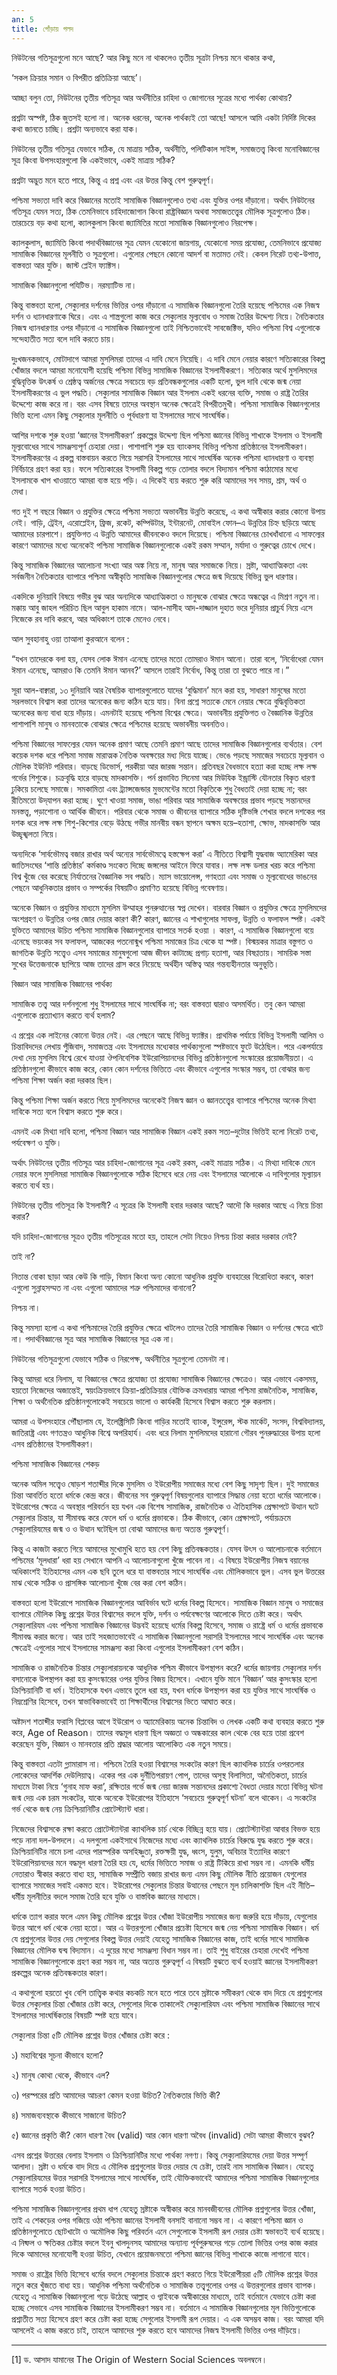 ```yaml
---
an: 5
title: গোঁড়ায় গলদ
---
```


নিউটনের গতিসূত্রগুলো মনে আছে? আর কিছু মনে না থাকলেও তৃতীয় সূত্রটা নিশ্চয় মনে থাকার কথা,

‘সকল ক্রিয়ার সমান ও বিপরীত প্রতিক্রিয়া আছে’।

আচ্ছা বলুন তো, নিউটনের তৃতীয় গতিসূত্র আর অর্থনীতির চাহিদা ও জোগানের সূত্রের মধ্যে পার্থক্য কোথায়?

প্রশ্নটা অস্পষ্ট, ঠিক জুতসই হলো না। অনেক ধরনের, অনেক পার্থক্যই তো আছে! আসলে আমি একটা নির্দিষ্ট দিকের কথা জানতে চাচ্ছি। প্রশ্নটা অন্যভাবে করা যাক।

নিউটনের তৃতীয় গতিসূত্র যেভাবে সঠিক, যে মাত্রায় সঠিক, অর্থনীতি, পলিটিকাল সাইন্স, সমাজতত্ত্ব কিংবা মনোবিজ্ঞানের সূত্র কিংবা উপসংহারগুলো কি একইভাবে, একই মাত্রায় সঠিক?

প্রশ্নটা অদ্ভুত মনে হতে পারে, কিন্তু এ প্রশ্ন এবং এর উত্তর কিন্তু বেশ গুরুত্বপূর্ণ। 

পশ্চিমা সভ্যতা দাবি করে বিজ্ঞানের মতোই সামাজিক বিজ্ঞানগুলোও তথ্য এবং যুক্তির ওপর দাঁড়ানো। অর্থাৎ নিউটনের গতিসূত্র যেমন সত্য, ঠিক তেমনিভাবে চাহিদাজোগান কিংবা রাষ্ট্রবিজ্ঞান অথবা সমাজতত্ত্বের মৌলিক সূত্রগুলোও ঠিক। তারচেয়ে বড় কথা হলো, ক্যালকুলাস কিংবা জ্যামিতির মতো সামাজিক বিজ্ঞানগুলোও নিরপেক্ষ।

ক্যালকুলাস, জ্যামিতি কিংবা পদার্থবিজ্ঞানের সূত্র যেমন যেকোনো জায়গায়, যেকোনো সময় প্রযোজ্য, তেমনিভাবে প্রযোজ্য সামাজিক বিজ্ঞানের মূলনীতি ও সূত্রগুলো। এগুলোর পেছনে কোনো আদর্শ বা মতামত নেই। কেবল নিরেট তথ্য-উপাত্ত, বাস্তবতা আর যুক্তি। জাস্ট প্লেইন ফ্যাক্টস।

সামাজিক বিজ্ঞানগুলো পযিটিভ। নরম্যাটিভ না।

কিন্তু বাস্তবতা হলো, সেক্যুলার দর্শনের ভিত্তির ওপর দাঁড়ানো এ সামাজিক বিজ্ঞানগুলো তৈরি হয়েছে পশ্চিমের এক নিজস্ব দর্শন ও ধ্যানধারণাকে ঘিরে। এবং এ শাস্ত্রগুলো কাজ করে সেক্যুলার মূল্যবোধ ও সমাজ তৈরির উদ্দেশ্য নিয়ে। নৈতিকতার নিজস্ব ধ্যানধারণার ওপর দাঁড়ানো এ সামাজিক বিজ্ঞানগুলো তাই নিশ্চিতভাবেই সাবজেক্টিভ, যদিও পশ্চিমা বিশ্ব এগুলোকে সন্দেহাতীত সত্য বলে দাবি করতে চায়।

দুঃখজনকভাবে, মোটাদাগে আমরা মুসলিমরা তাদের এ দাবি মেনে নিয়েছি। এ দাবি মেনে নেয়ার কারণে সত্যিকারের বিকল্প খোঁজার বদলে আমরা মনোযোগী হয়েছি পশ্চিমা বিভিন্ন সামাজিক বিজ্ঞানের ইসলামীকরণে। সত্যিকার অর্থে মুসলিমদের বুদ্ধিবৃত্তিক উৎকর্ষ ও শ্রেষ্ঠত্ব অর্জনের ক্ষেত্রে সবচেয়ে বড় প্রতিবন্ধকগুলোর একটি হলো, ভুল দাবি থেকে জন্ম নেয়া ইসলামীকরণের এ ভুল পদ্ধতি। সেক্যুলার সামাজিক বিজ্ঞান আর ইসলাম একই ধরনের ব্যক্তি, সমাজ ও রাষ্ট্র তৈরির উদ্দেশ্যে কাজ করে না। বরং এসব বিষয়ে তাদের অবস্থান অনেক ক্ষেত্রেই বিপরীতমুখী। পশ্চিমা সামাজিক বিজ্ঞানগুলোর ভিত্তি হলো এমন কিছু সেক্যুলার মূলনীতি ও পূর্বধারণা যা ইসলামের সাথে সাংঘর্ষিক।

আশির দশকে শুরু হওয়া ‘জ্ঞানের ইসলামীকরণ’ প্রকল্পের উদ্দেশ্য ছিল পশ্চিমা জ্ঞানের বিভিন্ন শাখাকে ইসলাম ও ইসলামী মূল্যবোধের সাথে সামঞ্জস্যপূর্ণ চেহারা দেয়া। পাশাপাশি শুরু হয় ব্যাংকসহ বিভিন্ন পশ্চিমা প্রতিষ্ঠানের ইসলামীকরণ। ইসলামীকরণের এ প্রকল্প বাস্তবায়ন করতে গিয়ে সরাসরি ইসলামের সাথে সাংঘর্ষিক অনেক পশ্চিমা ধ্যানধারণা ও ব্যবস্থা নির্বিচারে গ্রহণ করা হয়। ফলে সত্যিকারের ইসলামী বিকল্প গড়ে তোলার বদলে বিদ্যমান পশ্চিমা কাঠামোর মধ্যে ইসলামকে খাপ খাওয়াতে আমরা ব্যস্ত হয়ে পড়ি। এ দিকেই ব্যয় করতে শুরু করি আমাদের সব সময়, শ্রম, অর্থ ও মেধা।

গত দুই শ বছরে বিজ্ঞান ও প্রযুক্তির ক্ষেত্রে পশ্চিমা সভ্যতা অভাবনীয় উন্নতি করেছে, এ কথা অস্বীকার করার কোনো উপায় নেই। গাড়ি, ট্রেইন, এরোপ্লেইন, ফ্রিজ, রকেট, কম্পিউটার, ইন্টারনেট, মোবাইল ফোন–এ উন্নতির চিহ্ন ছড়িয়ে আছে আমাদের চারপাশে। প্রযুক্তিগত এ উন্নতি আমাদের জীবনকেও বদলে দিয়েছে। পশ্চিমা বিজ্ঞানের চোখধাঁধানো এ সাফল্যের কারণে আমাদের মধ্যে অনেকেই পশ্চিমা সামাজিক বিজ্ঞানগুলোকে একই রকম সম্মান, মর্যাদা ও গুরুত্বের চোখে দেখে।

কিন্তু সামাজিক বিজ্ঞানের আলোচনা সংখ্যা আর অঙ্ক নিয়ে না, মানুষ আর সমাজকে নিয়ে। স্রষ্টা, আধ্যাত্মিকতা এবং সর্বজনীন নৈতিকতার ব্যাপারে পশ্চিমা অস্বীকৃতি সামাজিক বিজ্ঞানগুলোর ক্ষেত্রে জন্ম দিয়েছে বিভিন্ন ভুল ধারণার।

একদিকে দুনিয়াবি বিষয়ে গভীর বুঝ আর অন্যদিকে আধ্যাত্মিকতা ও মানুষকে বোঝার ক্ষেত্রে অন্ধত্বের এ মিশ্রণ নতুন না। মক্কায় আবু জাহল পরিচিত ছিল আবুল হাকাম নামে। আল-মাসীহ আদ-দাজ্জাল দুহাত ভরে দুনিয়ার প্রাচুর্য নিয়ে এসে নিজেকে রব দাবি করবে, আর অধিকাংশ তাকে মেনেও নেবে।

আল সুবহানাহু ওয়া তাআলা কুরআনে বলেন :

“যখন তাদেরকে বলা হয়, যেসব লোক ঈমান এনেছে তাদের মতো তোমরাও ঈমান আনো। তারা বলে, ‘নির্বোধেরা যেমন ঈমান এনেছে, আমরাও কি তেমনি ঈমান আনব?’ আসলে তারাই নির্বোধ, কিন্তু তারা তা বুঝতে পারে না।”

সূরা আল-বাক্বারা, ১৩
দুনিয়াবি আর বৈষয়িক ব্যাপারগুলোতে যাদের ‘বুদ্ধিমান’ মনে করা হয়, সাধারণ মানুষের মতো সরলভাবে বিশ্বাস করা তাদের অনেকের জন্য কঠিন হয়ে যায়। বিনা প্রশ্নে সত্যকে মেনে নেয়ার ক্ষেত্রে বুদ্ধিবৃত্তিকতা অনেকের জন্য বাধা হয়ে দাঁড়ায়। এমনটাই হয়েছে পশ্চিমা বিশ্বের ক্ষেত্রে। অভাবনীয় প্রযুক্তিগত ও বৈজ্ঞানিক উন্নতির পাশাপাশি মানুষ ও মানবতাকে বোঝার ক্ষেত্রে পশ্চিমের হয়েছে অভাবনীয় অবনতিও।

পশ্চিমা বিজ্ঞানের সাফল্যের যেমন অনেক প্রমাণ আছে তেমনি প্রমাণ আছে তাদের সামাজিক বিজ্ঞানগুলোর ব্যর্থতার। বেশ কয়েক দশক ধরে পশ্চিমা সমাজ মারাত্মক নৈতিক অবক্ষয়ের মধ্য দিয়ে যাচ্ছে। ভেঙে পড়ছে সমাজের সবচেয়ে মূল্যবান ও মৌলিক ইউনিট পরিবার। বাড়ছে ডিভোর্স, পরকীয়া আর জারজ সন্তান। প্রতিবছর বৈধভাবে হত্যা করা হচ্ছে লক্ষ লক্ষ গর্ভের শিশুকে। চক্রবৃদ্ধি হারে বাড়ছে মাদকাসক্তি। পর্ন প্রভাবিত সিনেমা আর মিউযিক ইন্ড্রাস্টি যৌনতার বিকৃত ধারণা ঢুকিয়ে চলেছে সমাজে। সমকামিতা এবং ট্র্যান্সজেন্ডার মুভমেন্টের মতো বিকৃতিকে শুধু বৈধতাই দেয়া হচ্ছে না; বরং রীতিমতো উদ্‌যাপন করা হচ্ছে। ঘুণে খাওয়া সমাজ, ভাঙা পরিবার আর সামাজিক অবক্ষয়ের প্রভাব পড়ছে সন্তানদের মনস্তত্ত্ব, পড়াশোনা ও আর্থিক জীবনে। পরিবার থেকে সমাজ ও জীবনের ব্যাপারে সঠিক দৃষ্টিভঙ্গি শেখার বদলে দশকের পর দশক ধরে লক্ষ লক্ষ শিশু-কিশোর বেড়ে উঠছে গভীর মানবীয় বন্ধন স্থাপনে অক্ষম হয়ে–হতাশা, ক্ষোভ, মাদকাসক্তি আর উচ্ছৃঙ্খলতা নিয়ে।

অন্যদিকে ‘সার্বভৌমত্ব বজার রাখার অর্থ অন্যের সার্বভৌমত্বে হস্তক্ষেপ করা’ এ নীতিতে বিশ্বাসী যুদ্ধবাজ অ্যামেরিকা আর জাতিসংঘের ‘শান্তি প্রতিষ্ঠার’ কর্মকাণ্ড সংকেত দিচ্ছে জঙ্গলের আইনে ফিরে যাবার। লক্ষ লক্ষ ডলার খরচ করে পশ্চিমা বিশ্ব খুঁজে বের করেছে নির্যাতনের বৈজ্ঞানিক সব পদ্ধতি। ম্যাস ভায়োলেন্স, গণহত্যা এবং সমাজ ও মূল্যবোধের ভাঙনের পেছনে আধুনিকতার প্রভাব ও সম্পর্কের বিষয়টিও প্রমাণিত হয়েছে বিভিন্ন গবেষণায়।

অনেকে বিজ্ঞান ও প্রযুক্তির মাধ্যমে মুসলিম উম্মাহর পুনরুত্থানের স্বপ্ন দেখেন। বারবার বিজ্ঞান ও প্রযুক্তির ক্ষেত্রে মুসলিমদের অংশগ্রহণ ও উন্নতির ওপর জোর দেয়ার কারণ কী? কারণ, জ্ঞানের এ শাখাগুলোর সাফল্য, উন্নতি ও ফলাফল স্পষ্ট। একই যুক্তিতে আমাদের উচিত পশ্চিমা সামাজিক বিজ্ঞানগুলোর ব্যাপারে সতর্ক হওয়া । কারণ, এ সামাজিক বিজ্ঞানগুলো বয়ে এনেছে ভয়ংকর সব ফলাফল, আজকের পতনোন্মুখ পশ্চিমা সমাজের চিত্র থেকে যা স্পষ্ট। বিস্ময়কর মাত্রার বস্তুগত ও জাগতিক উন্নতি সত্ত্বেও এসব সমাজের মানুষগুলো আজ জীবন কাটাচ্ছে প্রগাঢ় হতাশা, আর বিষণ্ণতায়। সাময়িক সস্তা সুখের উত্তেজনাকে ছাপিয়ে আজ তাদের গ্রাস করে নিয়েছে অর্থহীন অস্তিত্ব আর গন্তব্যহীনতার অনুভূতি।

বিজ্ঞান আর সামাজিক বিজ্ঞানের পার্থক্য

সামাজিক তত্ত্ব আর দর্শনগুলো শুধু ইসলামের সাথে সাংঘর্ষিক না; বরং বাস্তবতা দ্বারাও অসমর্থিত। তবু কেন আমরা এগুলোকে প্রত্যাখ্যান করতে ব্যর্থ হলাম?

এ প্রশ্নের এক লাইনের কোনো উত্তর নেই। এর পেছনে আছে বিভিন্ন ফ্যাক্টর। প্রাথমিক পর্যায়ে বিভিন্ন ইসলামী আলিম ও চিন্তাবিদদের লেখায় পুঁজিবাদ, সমাজতন্ত্র এবং ইসলামের মধ্যেকার পার্থক্যগুলো স্পষ্টভাবে ফুটে উঠেছিল। পরে একপর্যায়ে দেখা দেয় মুসলিম বিশ্বে রেখে যাওয়া ঔপনিবেশিক ইউরোপিয়ানদের বিভিন্ন প্রতিষ্ঠানগুলো সংস্কারের প্রয়োজনীয়তা। এ প্রতিষ্ঠানগুলো কীভাবে কাজ করে, কোন কোন দর্শনের ভিত্তিতে এবং কীভাবে এগুলোর সংস্কার সম্ভব, তা বোঝার জন্য পশ্চিমা শিক্ষা অর্জন করা দরকার ছিল।

কিন্তু পশ্চিমা শিক্ষা অর্জন করতে গিয়ে মুসলিমদের অনেকেই নিজস্ব জ্ঞান ও জ্ঞানতত্ত্বের ব্যাপারে পশ্চিমের অনেক মিথ্যা দাবিকে সত্য বলে বিশ্বাস করতে শুরু করে।

এমনই এক মিথ্যা দাবি হলো, পশ্চিমা বিজ্ঞান আর সামাজিক বিজ্ঞান একই রকম সত্য–দুটোর ভিত্তিই হলো নিরেট তথ্য, পর্যবেক্ষণ ও যুক্তি।

অর্থাৎ নিউটনের তৃতীয় গতিসূত্র আর চাহিদা-জোগানের সূত্র একই রকম, একই মাত্রায় সঠিক। এ মিথ্যা দাবিকে মেনে নেয়ার ফলে মুসলিমরা সামাজিক বিজ্ঞানগুলোকে সঠিক হিসেবে ধরে নেয় এবং ইসলামের আলোকে এ দাবিগুলোর মূল্যায়ন করতে ব্যর্থ হয়।

নিউটনের তৃতীয় গতিসূত্র কি ইসলামী? এ সূত্রের কি ইসলামী হবার দরকার আছে? আদৌ কি দরকার আছে এ নিয়ে চিন্তা করার?

যদি চাহিদা-জোগানের সূত্রও তৃতীয় গতিসূত্রের মতো হয়, তাহলে সেটা নিয়েও নিশ্চয় চিন্তা করার দরকার নেই?

তাই না?

নিতান্ত বোকা ছাড়া আর কেউ কি গাড়ি, বিমান কিংবা অন্য কোনো আধুনিক প্রযুক্তি ব্যবহারের বিরোধিতা করবে, কারণ এগুলো সুন্নাহসম্মত না এবং এগুলো আমাদের শত্রু পশ্চিমাদের বানানো?

নিশ্চয় না।

কিন্তু সমস্যা হলো এ কথা পশ্চিমাদের তৈরি প্রযুক্তির ক্ষেত্রে খাটলেও তাদের তৈরি সামাজিক বিজ্ঞান ও দর্শনের ক্ষেত্রে খাটে না। পদার্থবিজ্ঞানের সূত্র আর সামাজিক বিজ্ঞানের সূত্র এক না।

নিউটনের গতিসূত্রগুলো যেভাবে সঠিক ও নিরপেক্ষ, অর্থনীতির সূত্রগুলো তেমনটা না।

কিন্তু আমরা ধরে নিলাম, যা বিজ্ঞানের ক্ষেত্রে প্রযোজ্য তা প্রযোজ্য সামাজিক বিজ্ঞানের ক্ষেত্রেও। আর এভাবে একসময়, হয়তো নিজেদের অজান্তেই, স্বয়ংক্রিয়ভাবে ক্রিয়া-প্রতিক্রিয়ার যৌক্তিক ক্রমধারায় আমরা পশ্চিমা রাজনৈতিক, সামাজিক, শিক্ষা ও অর্থনৈতিক প্রতিষ্ঠানগুলোকেই সবচেয়ে ভালো ও কার্যকরী হিসেবে বিশ্বাস করতে শুরু করলাম।

আমরা এ উপসংহারে পৌঁছালাম যে, ইলেক্ট্রিসিটি কিংবা গাড়ির মতোই ব্যাংক, ইন্সুরেন্স, স্টক মার্কেট, সংসদ, বিশ্ববিদ্যালয়, জাতিরাষ্ট্র এবং গণতন্ত্রও আধুনিক বিশ্বে অপরিহার্য। এবং ধরে নিলাম মুসলিমদের হারানো গৌরব পুনরুদ্ধারের উপায় হলো এসব প্রতিষ্ঠানের ইসলামীকরণ।

পশ্চিমা সামাজিক বিজ্ঞানের শেকড়

অনেক অমিল সত্ত্বেও ষোড়শ শতাব্দীর দিকে মুসলিম ও ইউরোপীয় সমাজের মধ্যে বেশ কিছু সাদৃশ্য ছিল। দুই সমাজের চিন্তা আবর্তিত হতো ধর্মকে কেন্দ্র করে। জীবনের সব গুরুত্বপূর্ণ বিষয়গুলোর ব্যাপারে সিদ্ধান্ত নেয়া হতো ধর্মের আলোকে। ইউরোপের ক্ষেত্রে এ অবস্থার পরিবর্তন হয় যখন এক বিশেষ সামাজিক, রাজনৈতিক ও ঐতিহাসিক প্রেক্ষাপটে উত্থান ঘটে সেক্যুলার চিন্তার, যা সীমাবদ্ধ করে ফেলে ধর্ম ও ধর্মের প্রভাবকে। ঠিক কীভাবে, কোন প্রেক্ষাপটে, পর্যায়ক্রমে সেক্যুলারিযমের জন্ম ও ও উত্থান ঘটেছিল তা বোঝা আমাদের জন্য অত্যন্ত গুরুত্বপূর্ণ।

কিন্তু এ কাজটা করতে গিয়ে আমাদের মুখোমুখি হতে হয় বেশ কিছু প্রতিবন্ধকতার। যেসব উৎস ও আলোচনাকে বর্তমানে পশ্চিমের ‘মূলধারা’ ধরা হয় সেখানে আপনি এ আলোচনাগুলো খুঁজে পাবেন না। এ বিষয়ে ইউরোপীয় নিজস্ব বয়ানের অধিকাংশই ইতিহাসের এমন এক ছবি তুলে ধরে যা বাস্তবতার সাথে সাংঘর্ষিক এবং মৌলিকভাবে ভুল। এসব ভুল উত্তরের মাঝ থেকে সঠিক ও প্রাসঙ্গিক আলোচনা খুঁজে বের করা বেশ কঠিন।

বাস্তবতা হলো ইউরোপে সামাজিক বিজ্ঞানগুলোর আবির্ভাব ঘটে ধর্মের বিকল্প হিসেবে। সামাজিক বিজ্ঞান মানুষ ও সমাজের ব্যাপারে মৌলিক কিছু প্রশ্নের উত্তর বিশ্বাসের বদলে যুক্তি, দর্শন ও পর্যবেক্ষণের আলোকে দিতে চেষ্টা করে। অর্থাৎ সেক্যুলারিযম এবং পশ্চিমা সামাজিক বিজ্ঞানের উদ্ভবই হয়েছে ধর্মের বিকল্প হিসেবে, সমাজ ও রাষ্ট্রে ধর্ম ও ধর্মের প্রভাবকে সীমাবদ্ধ করার জন্যে। আর তাই সহজাতভাবেই এ সামাজিক বিজ্ঞানগুলো সরাসরি ইসলামের সাথে সাংঘর্ষিক এবং অনেক ক্ষেত্রেই এগুলোর সাথে ইসলামের সামঞ্জস্য করা কিংবা এগুলোর ইসলামীকরণ বেশ কঠিন।

সামাজিক ও রাজনৈতিক চিন্তার সেক্যুলারায়নকে আধুনিক পশ্চিম কীভাবে উপস্থাপন করে? ধর্মের জায়গায় সেক্যুলার দর্শন বসানোকে উপস্থাপন করা হয় কুসংস্কারের ওপর যুক্তির বিজয় হিসেবে। এখানে যুক্তি মানে ‘বিজ্ঞান’ আর কুসংস্কার হলো ক্রিশ্চিয়ানিটি বা ধর্ম। ইতিহাসকে যখন এভাবে তুলে ধরা হয়, যখন ধর্মকে উপস্থাপন করা হয় যুক্তির সাথে সাংঘর্ষিক ও নিম্নশ্রেণির হিসেবে, তখন স্বাভাবিকভাবেই তা শিক্ষার্থীদের বিশ্বাসের ভিতে আঘাত করে।

অষ্টাদশ শতাব্দীর ফরাসি বিপ্লবের আগে ইউরোপ ও অ্যামেরিকায় অনেক চিন্তাবিদ ও লেখক একটি কথা ব্যবহার করতে শুরু করে, Age of Reason। তাদের বদ্ধমূল ধারণা ছিল অজ্ঞতা ও অন্ধকারের কাল থেকে বের হয়ে তারা প্রবেশ করেছেন যুক্তি, বিজ্ঞান ও মানবতার প্রতি শ্রদ্ধার আলোয় আলোকিত এক নতুন সময়ে।

কিন্তু বাস্তবতা এতটা গ্ল্যামারাস না। পশ্চিমে তৈরি হওয়া বিশ্বাসের সংকটের কারণ ছিল ক্যাথলিক চার্চের ওপরতলার লোকেদের আদর্শিক দেউলিয়াত্ব। একের পর এক দুর্নীতিপরায়ণ পোপ, তাদের অসুস্থ বিলাসিতা, অনৈতিকতা, চার্চের মাধ্যমে টাকা নিয়ে ‘গুনাহ মাফ করা’, রক্ষিতার গর্ভে জন্ম নেয়া জারজ সন্তানদের প্রকাশ্যে বৈধতা দেয়ার মতো বিভিন্ন ঘটনা জন্ম দেয় এক চরম সংকটের, যাকে অনেকে ইউরোপের ইতিহাসে ‘সবচেয়ে গুরুত্বপূর্ণ ঘটনা’ বলে থাকেন। এ সংকটের গর্ভ থেকে জন্ম নেয় ক্রিশ্চিয়ানিটির প্রোটেস্ট্যান্ট ধারা।

নিজেদের বিশ্বাসকে রক্ষা করতে প্রোটেস্ট্যান্টরা ক্যাথলিক চার্চ থেকে বিচ্ছিন্ন হয়ে যায়। প্রোটেস্ট্যান্টরা আবার বিভক্ত হয়ে পড়ে নানা দল-উপদলে। এ দলগুলো একইসাথে নিজেদের মধ্যে এবং ক্যাথলিক চার্চের বিরুদ্ধে যুদ্ধ করতে শুরু করে। ক্রিশ্চিয়ানিটির নামে চলা এদের পারস্পরিক অসহিষ্ণুতা, রক্তক্ষয়ী যুদ্ধ, ধ্বংস, যুলুম, অবিচার ইত্যাদির কারণে ইউরোপিয়ানদের মনে বদ্ধমূল ধারণা তৈরি হয় যে, ধর্মের ভিত্তিতে সমাজ ও রাষ্ট্র টিকিয়ে রাখা সম্ভব না। এমনকি ধর্মীয় নেতারাও স্বীকার করতে বাধ্য হয়, সামাজিক সম্প্রীতি বজায় রাখার জন্য এমন কিছু মৌলিক নীতি প্রয়োজন যেগুলোর ব্যাপারে সমাজের সবাই একমত হবে। ইউরোপের সেক্যুলার চিন্তার উত্থানের পেছনে মূল চালিকাশক্তি ছিল এই নীতি–ধর্মীয় মূলনীতির বদলে সমাজ তৈরি হবে যুক্তি ও বাস্তবিক জ্ঞানের মাধ্যমে।

ধর্মকে ত্যাগ করার ফলে এমন কিছু মৌলিক প্রশ্নের উত্তর খোঁজা ইউরোপীয় সমাজের জন্য জরুরি হয়ে দাঁড়ায়, যেগুলোর উত্তর আগে ধর্ম থেকে নেয়া হতো। আর এ উত্তরগুলো খোঁজার প্রচেষ্টা হিসেবে জন্ম নেয় পশ্চিমা সামাজিক বিজ্ঞান। ধর্ম যে প্রশ্নগুলোর উত্তর দেয় সেগুলোর বিকল্প উত্তর দেয়াই যেহেতু সামাজিক বিজ্ঞানের কাজ, তাই ধর্মের সাথে সামাজিক বিজ্ঞানের মৌলিক দ্বন্দ্ব বিদ্যমান। এ দুয়ের মধ্যে সামঞ্জস্য বিধান সম্ভব না। তাই শুধু বাইরের চেহারা দেখেই পশ্চিমা সামাজিক বিজ্ঞানগুলোকে গ্রহণ করা সম্ভব না, আর অত্যন্ত গুরুত্বপূর্ণ এ বিষয়টি বুঝতে ব্যর্থ হওয়াই জ্ঞানের ইসলামীকরণ প্রকল্পের অনেক প্রতিবন্ধকতার কারণ।

এ কথাগুলো হয়তো খুব বেশি তাত্ত্বিক কথার কচকচি মনে হতে পারে তবে স্রষ্টাকে সমীকরণ থেকে বাদ দিয়ে যে প্রশ্নগুলোর উত্তর সেক্যুলার চিন্তা খোঁজার চেষ্টা করে, সেগুলোর দিকে তাকালেই সেক্যুলারিযম এবং পশ্চিমা সামাজিক বিজ্ঞানের সাথে ইসলামের সাংঘর্ষিকতার বিষয়টি স্পষ্ট হয়ে যাবে।

সেক্যুলার চিন্তা ৫টি মৌলিক প্রশ্নের উত্তর খোঁজার চেষ্টা করে :

১) মহাবিশ্বের সূচনা কীভাবে হলো?

২) মানুষ কোথা থেকে, কীভাবে এল?

৩) পরস্পরের প্রতি আমাদের আচরণ কেমন হওয়া উচিত? নৈতিকতার ভিত্তি কী?

৪) সমাজব্যবস্থাকে কীভাবে সাজানো উচিত?

৫) জ্ঞানের প্রকৃতি কী? কোন ধারণা বৈধ (valid) আর কোন ধারণা অবৈধ (invalid) সেটা আমরা কীভাবে বুঝব?

এসব প্রশ্নের উত্তরের বেলায় ইসলাম ও ক্রিশ্চিয়ানিটির মধ্যে পার্থক্য নগণ্য। কিন্তু সেক্যুলারিযমের দেয়া উত্তর সম্পূর্ণ আলাদা। স্রষ্টা ও ধর্মকে বাদ দিয়ে এ মৌলিক প্রশ্নগুলোর উত্তর দেয়ার যে চেষ্টা, তারই নাম সামাজিক বিজ্ঞান। যেহেতু সেক্যুলারিযমের উত্তর সরাসরি ইসলামের সাথে সাংঘর্ষিক, তাই যৌক্তিকভাবেই আমাদের পশ্চিমা সামাজিক বিজ্ঞানগুলোর ব্যাপারে সতর্ক হওয়া উচিত।

পশ্চিমা সামাজিক বিজ্ঞানগুলোর প্রথম ধাপ যেহেতু স্রষ্টাকে অস্বীকার করে মানবজীবনের মৌলিক প্রশ্নগুলোর উত্তর খোঁজা, তাই এ শেকড়ের ওপর গজিয়ে ওঠা পশ্চিমা জ্ঞানের ইসলামী বনসাই বানানো সম্ভব না। এ কারণে পশ্চিমা জ্ঞান ও প্রতিষ্ঠানগুলোতে ছোটখাটো ও অমৌলিক কিছু পরিবর্তন এনে সেগুলোকে ইসলামী রূপ দেয়ার চেষ্টা স্বভাবতই ব্যর্থ হয়েছে। এ নিষ্ফল ও ক্ষতিকর চেষ্টার বদলে ইবনু খালদুনসহ আমাদের অন্যান্য পূর্বপুরুষদের গড়ে তোলা ভিত্তির ওপর কাজ করার দিকে আমাদের মনোযোগী হওয়া উচিত, যেখানে প্রয়োজনমতো পশ্চিমা জ্ঞানের বিভিন্ন শাখাকে কাজে লাগানো যাবে।

সমাজ ও রাষ্ট্রের ভিত্তি হিসেবে ধর্মের বদলে সেক্যুলার চিন্তাকে গ্রহণ করতে গিয়ে ইউরোপীয়রা ৫টি মৌলিক প্রশ্নের উত্তর নতুন করে খুঁজতে বাধ্য হয়। আধুনিক পশ্চিমা অর্থনৈতিক ও সামাজিক তত্ত্বগুলোর ওপর এ উত্তরগুলোর প্রভাব ব্যাপক। যেহেতু এ সামাজিক বিজ্ঞানগুলো গড়ে উঠেছে আল্লাহ ও গ্বাইবকে অস্বীকারের মাধ্যমে, তাই বর্তমানে যেভাবে চেষ্টা করা হচ্ছে সেভাবে এসব সামাজিক বিজ্ঞানের ইসলামীকরণ সম্ভব না। বর্তমানে এ সামাজিক বিজ্ঞানগুলোর মূল ভিত্তিগুলোকে প্রশ্নাতীত সত্য হিসেবে গ্রহণ করে চেষ্টা করা হচ্ছে সেগুলোর ইসলামী রূপ দেয়ার। এ এক অসম্ভব কাজ। বরং আমরা যদি আসলেই এ কাজ করতে চাই, তাহলে আমাদের শুরু করতে হবে আমাদের নিজস্ব ইসলামী ভিত্তির ওপর দাঁড়িয়ে।

* * *
[1] ড. আসাদ যামানের The Origin of Western Social Sciences অবলম্বনে।